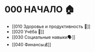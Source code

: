 # 000 НАЧАЛО 🏠

- [[010 Здоровье и продуктивность 🧠]]
- [[020 Учёба 🏫]]
- [[030 Социальные навыки🗣️]]
- [[040 Финансы💰]]